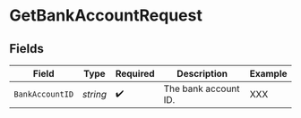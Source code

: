 # GetBankAccountRequest


## Fields

| Field                | Type                 | Required             | Description          | Example              |
| -------------------- | -------------------- | -------------------- | -------------------- | -------------------- |
| `BankAccountID`      | *string*             | :heavy_check_mark:   | The bank account ID. | XXX                  |